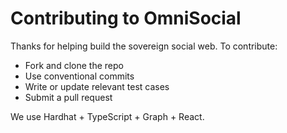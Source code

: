 # Contributing to OmniSocial

Thanks for helping build the sovereign social web. To contribute:

- Fork and clone the repo
- Use conventional commits
- Write or update relevant test cases
- Submit a pull request

We use Hardhat + TypeScript + Graph + React.
